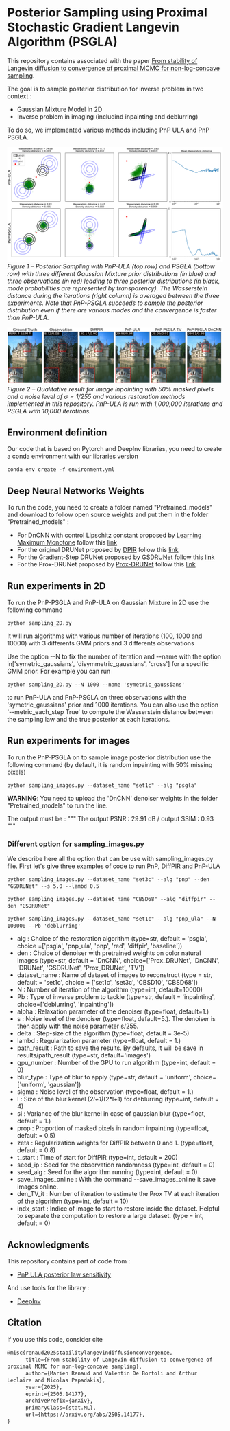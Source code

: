 # Posterior Sampling using Proximal Stochastic Gradient Langevin Algorithm (PSGLA)

This repository contains associated with the paper [From stability of Langevin diffusion to convergence of proximal MCMC for non-log-concave sampling](https://arxiv.org/abs/2505.14177).

The goal is to sample posterior distribution for inverse problem in two context :
- Gaussian Mixture Model in 2D
- Inverse problem in imaging (includind inpainting and deblurring)

To do so, we implemented various methods including PnP ULA and PnP PSGLA.

![Figure GMM](figures/figure_paper_GMM_2D10000.png)
*Figure 1 – Posterior Sampling with PnP-ULA (top row) and PSGLA (bottow row) with three different Gaussian Mixture prior distributions (in blue) and three observations (in red) leading to three posterior distributions (in black, mode probabilities are represented by transparency). The Wasserstein distance during the iterations (right column) is averaged between the three experiments. Note that PnP-PSGLA succeeds to sample the posterior distribution even if there are various modes and the convergence is faster than PnP-ULA.*

![Figure image sampling](figures/Results_restoration_inpainting_various_methods.png)
*Figure 2 – Qualitative result for image inpainting with 50\% masked pixels and a noise level of $\sigma = 1 / 255$ and various restoration methods implemented in this repository. PnP-ULA is run with 1,000,000 iterations and PSGLA with 10,000 iterations.*


## Environment definition

Our code that is based on Pytorch and DeepInv libraries, you need to create a conda environment with our libraries version

```
conda env create -f environment.yml
```

## Deep Neural Networks Weights 

To run the code, you need to create a folder named "Pretrained_models" and download to follow open source weights and put them in the folder "Pretrained_models" :
- For DnCNN with control Lipschitz constant proposed by [Learning Maximum Monotone](https://github.com/matthieutrs/LMMO_lightning) follow this [link](https://huggingface.co/deepinv/dncnn/resolve/main/dncnn_sigma2_color.pth?download=true)
- For the original DRUNet proposed by [DPIR](https://github.com/cszn/DPIR) follow this [link](https://huggingface.co/deepinv/drunet/resolve/main/drunet_deepinv_color.pth?download=true)
- For the Gradient-Step DRUNet proposed by [GSDRUNet](https://github.com/samuro95/GSPnP) follow this [link](https://huggingface.co/deepinv/gradientstep/resolve/main/GSDRUNet.ckpt)
- For the Prox-DRUNet proposed by [Prox-DRUNet](https://github.com/samuro95/Prox-PnP) follow this [link](https://plmbox.math.cnrs.fr/f/faf7d62213e449fa9c8a/?dl=1)

## Run experiments in 2D

To run the PnP-PSGLA and PnP-ULA on Gaussian Mixture in 2D use the following command

```
python sampling_2D.py 
```
It will run algorithms with various number of iterations (100, 1000 and 10000) with 3 differents GMM priors and 3 differents observations

Use the option --N to fix the number of iteration and --name with the option in['symetric_gaussians', 'disymmetric_gaussians', 'cross'] for a specific GMM prior. For example you can run
```
python sampling_2D.py --N 1000 --name 'symetric_gaussians'
```
to run PnP-ULA and PnP-PSGLA on three observations with the 'symetric_gaussians' prior and 1000 iterations. You can also use the option '--metric_each_step True' to compute the Wasserstein distance between the sampling law and the true posterior at each iterations.

## Run experiments for images

To run the PnP-PSGLA on to sample image posterior distribution use the following command (by default, it is random inpainting with 50% missing pixels)

```
python sampling_images.py --dataset_name "set1c" --alg "psgla"
```
**WARNING**: You need to upload the 'DnCNN' denoiser weights in the folder "Pretrained_models" to run the line.

The output must be :
"""
The output PSNR : 29.91 dB / output SSIM : 0.93
"""

### Different option for sampling_images.py
We describe here all the option that can be use with sampling_images.py file. First let's give three examples of code to run PnP, DiffPIR and PnP-ULA
```
python sampling_images.py --dataset_name "set3c" --alg "pnp" --den "GSDRUNet" --s 5.0 --lambd 0.5
```
```
python sampling_images.py --dataset_name "CBSD68" --alg "diffpir" --den "GSDRUNet"
```
```
python sampling_images.py --dataset_name "set1c" --alg "pnp_ula" --N 100000 --Pb 'deblurring'
```
- alg : Choice of the restoration algorithm (type=str, default = 'psgla', choice =['psgla', 'pnp_ula', 'pnp', 'red', 'diffpir', 'baseline'])
- den : Choice of denoiser with pretrained weights on color natural images (type=str, default = 'DnCNN', choice=['Prox_DRUNet', 'DnCNN', 'DRUNet', 'GSDRUNet', 'Prox_DRUNet', 'TV'])
- dataset_name : Name of dataset of images to reconstruct (type = str, default = 'set1c', choice = ['set1c', 'set3c', 'CBSD10', 'CBSD68'])
- N : Number of iteration of the algorithm (type=int, default=10000)
- Pb : Type of inverse problem to tackle (type=str, default = 'inpainting', choice=['deblurring', 'inpainting'])
- alpha : Relaxation parameter of the denoiser (type=float, default=1.)
- s : Noise level of the denoiser (type=float, default=5.). The denoiser is then apply with the noise parameter s/255.
- delta : Step-size of the algorithm (type=float, default = 3e-5)
- lambd : Regularization parameter (type=float, default = 1.)
- path_result : Path to save the results. By defaults, it will be save in results/path_result (type=str, default='images')
- gpu_number : Number of the GPU to run algorithm (type=int, default = 0)
- blur_type : Type of blur to apply (type=str, default = 'uniform', choice=['uniform', 'gaussian'])
- sigma : Noise level of the observation (type=float, default = 1.)
- l : Size of the blur kernel (2*l+1)*(2*l+1) for deblurring (type=int, default = 4)
- si : Variance of the blur kernel in case of gaussian blur  (type=float, default = 1.)
- prop : Proportion of masked pixels in random inpainting (type=float, default = 0.5)
- zeta : Regularization weights for DiffPIR between 0 and 1. (type=float, default = 0.8)
- t_start : Time of start for DiffPIR (type=int, default = 200)
- seed_ip : Seed for the observation randomness (type=int, default = 0)
- seed_alg : Seed for the algorithm running (type=int, default = 0)
- save_images_online : With the command --save_images_online it save images online.
- den_TV_it : Number of iteration to estimate the Prox TV at each iteration of the algorithm (type=int, default = 10)
- indx_start : Indice of image to start to restore inside the dataset. Helpful to separate the computation to restore a large dataset. (type = int, default = 0)

## Acknowledgments 

This repository contains part of code from :
- [PnP ULA posterior law sensitivity](https://github.com/Marien-RENAUD/PnP_ULA_posterior_law_sensivity)

And use tools for the library :
- [DeepInv](https://deepinv.github.io/deepinv/)

## Citation
If you use this code, consider cite
```
@misc{renaud2025stabilitylangevindiffusionconvergence,
      title={From stability of Langevin diffusion to convergence of proximal MCMC for non-log-concave sampling}, 
      author={Marien Renaud and Valentin De Bortoli and Arthur Leclaire and Nicolas Papadakis},
      year={2025},
      eprint={2505.14177},
      archivePrefix={arXiv},
      primaryClass={stat.ML},
      url={https://arxiv.org/abs/2505.14177}, 
}
```